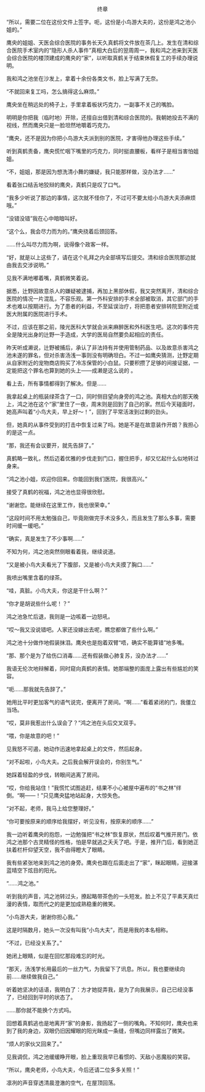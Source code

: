 <p align="center">终章</p>

“所以，需要二位在这份文件上签字。呃，这份是小鸟游大夫的，这份是鸿之池小姐的。”

鹰央的姐姐、天医会综合医院的事务长天久真鹤将文件放在茶几上。发生在清和综合医院手术室内的“隐形人杀人事件”真相大白后的翌周周一，我和鸿之池来到天医会综合医院的楼顶建成的鹰央的“家”，以听取真鹤关于结束休假复工的手续办理说明。

我和鸿之池坐在沙发上，拿着十余份各类文书，脸上写满了无奈。

“不就回来复工吗，怎么搞得这么麻烦。”

鹰央坐在稍远处的椅子上，手里拿着板状巧克力，一副事不关己的嘴脸。

明明是你把我（临时地）开除，还擅自出借到清和综合医院的。我朝她投去不满的视线，然而鹰央只是一脸坦然地嚼着巧克力。

“鹰央，还不是因为你把小鸟游大夫派到别的医院，才害得他办理这些手续。”

听到真鹤责备，鹰央慌忙咽下嘴里的巧克力，同时挺直腰板，看样子是相当害怕姐姐。

“不，姐姐，那是因为想洗清小舞的嫌疑，我只能那样做，没办法才……”

看着张口结舌地狡辩的鹰央，真鹤只是叹了口气。

“我多少听说了那边的事情，这次就不怪你了，不过可不要太给小鸟游大夫添麻烦哦。”

“没错没错”我在心中暗暗叫好。

“这个么，我会尽力而为的。”鹰央挠着后颈回答。

……什么叫尽力而为啊，说得像个政客一样。

“好，就是以上这些了，请在这个礼拜之内全部填写后提交。清和综合医院那边就由我去交涉说明。”

见我不满地嘟着嘴，真鹤微笑着说。

据悉，辻野因故意杀人的嫌疑被逮捕，再加上黑部休假，我又突然离开，清和综合医院的情况一片混乱，不容乐观。第一外科安排的手术全部被取消，其它部门的手术也难以按期进行。为了患者的利益，不至延误治疗，将把患者安排转院至附近或医大附属的医院进行手术。

不过，应该在那之前，陵光医科大学就会派来麻醉医和外科医生吧。这次的事件完全是陵光出身的辻野一手造成，大学的医局自然要负起相应的责任。

昨天听成濑说，辻野被捕后，承认了非法持有并使用管制药品、以及故意杀害鸿之池未遂的罪名，但对杀害汤浅一事则没有明确坦白。不过一如鹰央猜测，辻野定期从自家附近的宠物商店购买了冷冻保管的小白鼠。只要积攒了足够的间接证据，一定能把这个罪名也算到她的头上——成濑是这么说的 。

看上去，所有事情都得到了解决。但是……

我拿起桌上的瓶装绿茶含了一口，同时侧目望向身旁的鸿之池。真相大白的那天晚上，鸿之池在这个“家”里住了一夜，周末则是回到了自己的家。然后今天碰面时，她高声叫着“小鸟大夫，早上好～！”，回到了平常活泼到过剩的劲头。

但，她真的从事件受到的打击中恢复过来了吗。她是不是在故意装作开朗？我担心的是这一点。

“那，我还有会议要开，就先告辞了。”

真鹤略一致礼，然后迈着优雅的步伐走到门口，握住把手，却又忆起什么似地转过身来。

“鸿之池小姐，欢迎你回来。你能回到我们医院，我很高兴。”

接受了真鹤的祝福，鸿之池也显得很欣慰。

“谢谢您。能继续在这里工作，我也很荣幸。”

“这段时间不用太勉强自己，毕竟刚做完手术没多久，而且发生了那么多事，需要时间缓一缓吧。”

“确实，真是发生了不少事啊……”

不知为何，鸿之池突然侧眼看着我，继续说道。

“又是被小鸟大夫看光了下腹部，又是被小鸟大夫摸了胸口……”

我喷出嘴里含着的绿茶。

“哇，真脏。小鸟大夫，你这是干什么啊？”

“你才是胡说些什么呢！？”

鸿之池急忙后退，我则是一边咳着一边怒吼。

“哎～我又没说错吧。人家还没嫁出去呢，瞧您都做了些什么啊。”

鸿之池十分做作地假装抹泪。鹰央也是抱着双臂“唔，确实不能算错”地多嘴。

“那、那个是为了给伤口消毒……还有假装做心肺复苏，没办法才……”

我语无伦次地辩解着，同时窥向真鹤的表情。她那端整的面庞上露出有些尴尬的笑容。

“呃……那我就先告辞了。”

她用比平时更加客气的语气说完，便离开了房间。“啊……”看着紧闭的门，我僵立当场。

“哎，莫非我惹出什么误会了？”鸿之池在头后交叉双手。

“喂，你是故意的吧！”

见我怒不可遏，她动作迅速地拿起桌上的文件，然后起身。

“对不起啦，小鸟大夫。之后我会解开误会的，你别生气。”

她踩着轻盈的步伐，转眼间逃离了房间。

“哎，你给我站住！”我慌忙试图追赶，结果不小心被屋中遍布的“书之林”绊倒。“啊——！”只见鹰央猛地站起身，大惊失色。

“对不起，老师，我马上给您整理好。”

“你可要按原来的顺序给我摆好，听见没有，按原来的顺序……”

我一边听着鹰央的抱怨，一边勉强把“书之林”恢复原状，然后叹着气推开房门。依鸿之池那个古灵精怪的性格，怕是早就逃之夭夭了吧。于是，推开门后，看到她正扶着栏杆仰望天空，我不由得瞪大了眼睛。

我有些紧张地来到鸿之池的身旁。鹰央也跟在后面走出了“家”，眯起眼睛，迎接湛蓝晴空下炫目的阳光。

“……鸿之池。”

听到我的声音，鸿之池转过头，撩起略带茶色的一头短发。脸上不见了平素天真烂漫的表情，取而代之的是更加成熟稳重的微笑。

“小鸟游大夫，谢谢你担心我。”

这是时隔数月，她头一次没有叫我“小鸟大夫”，而是用我的本名相称。

“不过，已经没关系了。”

她闭上眼睛，似是在回忆那段难忘的时光。

“那天，汤浅学长用最后的一丝力气，为我留下了讯息。所以，我也要继续向前……继续做我自己。”

听着她坚决的话语，我明白了：方才她捉弄我，是为了向我展示，自己已经没事了，已经回到平时的状态了。

……那你就不能换个方式吗。

回想着真鹤逃也是地离开“家”的身影，我扬起了一侧的嘴角。不知何时，鹰央也来到了我的身边，双眼仍旧因耀眼的阳光眯成一条缝，但嘴边同样露出了微笑。

“烦人的家伙又回来了。”

见我调侃，鸿之池缓缓睁开眼，脸上重现我早已看惯的、天敌小恶魔般的笑容。

“所以，鹰央老师，小鸟大夫，今后还请二位多多关照！”

凛冽的声音穿透清晨澄澈的空气，在屋顶回荡。

